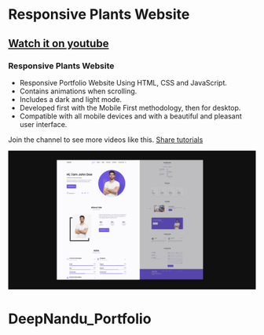 # Responsive Plants Website 
## [Watch it on youtube](https://www.youtube.com/channel/UCgME7xUx_PrCdphF2k8bupg?app=desktop)
### Responsive Plants Website 

- Responsive Portfolio Website Using HTML, CSS and JavaScript.
- Contains animations when scrolling.
- Includes a dark and light mode.
- Developed first with the Mobile First methodology, then for desktop.
- Compatible with all mobile devices and with a beautiful and pleasant user interface.

Join the channel to see more videos like this. [Share tutorials](https://www.youtube.com/channel/UCgME7xUx_PrCdphF2k8bupg?app=desktop)

![Portfolio website](/preview.png)
# DeepNandu_Portfolio
